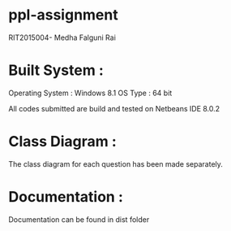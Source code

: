 # ppl-assignment
RIT2015004- Medha Falguni Rai

# Built System :
Operating System : Windows 8.1
OS Type : 64 bit

All codes submitted are build and tested on Netbeans IDE 8.0.2

# Class Diagram :
The class diagram for each question has been made separately.

# Documentation :
Documentation can be found in dist folder
